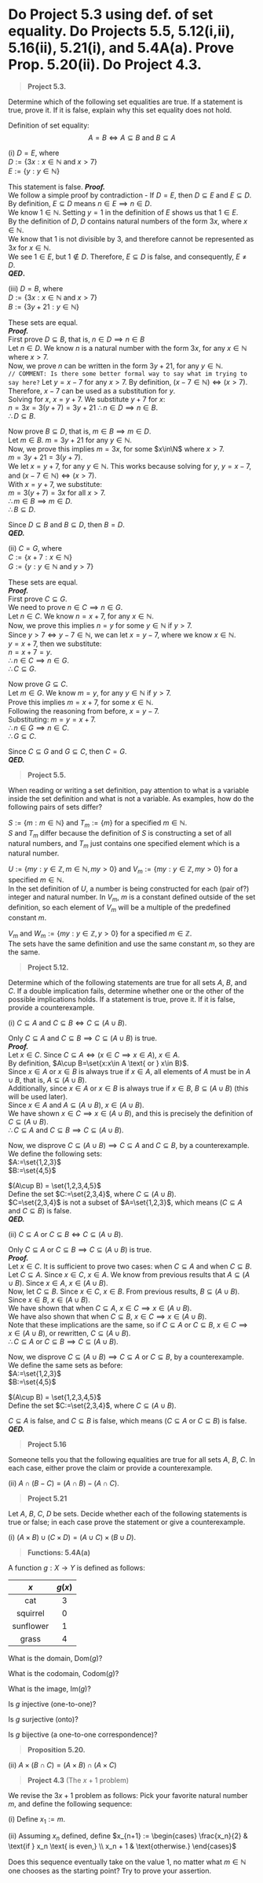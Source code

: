 # Do Project 5.3 using def. of set equality. Do Projects 5.5, 5.12(i,ii), 5.16(ii), 5.21(i), and 5.4A(a). Prove Prop. 5.20(ii). Do Project 4.3. 

> **Project 5.3.**  

Determine which of the following set equalities are true. If a statement is true, prove it. If it is false, explain why this set equality does not hold.

Definition of set equality:
$$A=B \iff A\subseteq B \text{ and } B\subseteq A$$

(i) $D = E$, where  
$D := \{3x : x \in \mathbb{N} \text{ and } x > 7\}$  
$E := \{y : y \in \mathbb{N}\}$  

This statement is false.
***Proof.***    
We follow a simple proof by contradiction - If $D=E$, then $D\subseteq E$ and $E \subseteq D$.  
By definition, $E \subseteq D$ means $n\in E\implies n\in D$.  
We know $1\in\mathbb{N}$. Setting $y=1$ in the definition of $E$ shows us that $1\in E$.  
By the definition of $D$, $D$ contains natural numbers of the form $3x$, where $x\in\mathbb{N}$.  
We know that $1$ is not divisible by 3, and therefore cannot be represented as $3x$ for $x\in\mathbb{N}$.  
We see $1\in E$, but $1\notin D$. Therefore, $E\subseteq D$ is false, and consequently, $E\neq D$.  
***QED*.**

(iii) $D = B$, where  
$D := \{3x : x \in \mathbb{N} \text{ and } x > 7\}$  
$B := \{3y + 21 : y \in \mathbb{N}\}$  

These sets are equal.  
***Proof.***  
First prove $D\subseteq B$, that is, $n\in D \implies n\in B$  
Let $n\in D$. We know $n$ is a natural number with the form $3x$, for any $x\in\mathbb{N}$ where $x>7$.  
Now, we prove $n$ can be written in the form $3y+21$, for any $y\in\mathbb{N}$.  
`// COMMENT: Is there some better formal way to say what im trying to say here?`
Let $y=x-7$ for any $x>7$. By definition, $(x-7\in \mathbb{N})\iff (x>7)$. Therefore, $x-7$ can be used as a substitution for $y$.  
Solving for $x$, $x=y+7$. We substitute $y+7$ for $x$:  
$n=3x=3(y+7)=3y+21$
$\therefore n\in D \implies n\in B$.  
$\therefore D\subseteq B$.  

Now prove $B\subseteq D$, that is, $m\in B \implies m\in D$.  
Let $m\in B$. $m=3y+21$ for any $y\in\mathbb{N}$.  
Now, we prove this implies $m=3x$, for some $x\in\N$ where $x>7$.  
$m=3y+21=3(y+7)$.  
We let $x=y+7$, for any $y\in\mathbb{N}$. This works because solving for $y$, $y=x-7$, and $(x-7\in\mathbb{N})\iff (x>7)$.  
With $x=y+7$, we substitute:  
$m=3(y+7)=3x$ for all $x>7$.  
$\therefore m\in B\implies m\in D$.  
$\therefore B \subseteq D$. 

Since $D\subseteq B$ and $B \subseteq D$, then $B=D$.  
***QED.***

(ii) $C = G$, where  
$C := \{x + 7 : x \in \mathbb{N}\}$  
$G := \{y : y \in \mathbb{N} \text{ and } y > 7\}$  

These sets are equal.  
***Proof.***  
First prove $C\subseteq G$.  
We need to prove $n\in C \implies n\in G$.  
Let $n\in C$. We know $n=x+7$, for any $x\in\mathbb{N}$.  
Now, we prove this implies $n=y$ for some $y\in\mathbb{N}$ if $y>7$.  
Since $y>7 \iff y-7\in \mathbb{N}$, we can let $x=y-7$, where we know $x\in\mathbb{N}$.  
$y=x+7$, then we substitute:  
$n=x+7=y$.  
$\therefore n\in C \implies n\in G$.  
$\therefore C\subseteq G$.  

Now prove $G\subseteq C$.  
Let $m\in G$. We know $m=y$, for any $y\in\mathbb{N}$ if $y>7$.  
Prove this implies $m=x+7$, for some $x\in\mathbb{N}$.  
Following the reasoning from before, $x=y-7$.  
Substituting: $m=y=x+7$.  
$\therefore n\in G \implies n\in C$.  
$\therefore G\subseteq C$.  

Since $C \subseteq G$ and $G \subseteq C$, then $C=G$.  
***QED.***

> **Project 5.5.**  

When reading or writing a set definition, pay attention to what is a variable inside the set definition and what is not a variable. As examples, how do the following pairs of sets differ?

$S := \{m : m \in \mathbb{N}\}$ and $T_m := \{m\}$ for a specified $m \in \mathbb{N}$.  
$S$ and $T_m$ differ because the definition of $S$ is constructing a set of all natural numbers, and $T_m$ just contains one specified element which is a natural number.   

$U := \{my : y \in \mathbb{Z}, m \in \mathbb{N}, my > 0\}$ and $V_m := \{my : y \in \mathbb{Z}, my > 0\}$ for a specified $m \in \mathbb{N}$.  
In the set definition of $U$, a number is being constructed for each (pair of?) integer and natural number. In $V_m$, $m$ is a constant defined outside of the set definition, so each element of $V_m$ will be a multiple of the predefined constant $m$.  
 
$V_m$ and $W_m := \{my : y \in \mathbb{Z}, y > 0\}$ for a specified $m \in \mathbb{Z}$.  
The sets have the same definition and use the same constant $m$, so they are the same.  

> **Project 5.12.**  

Determine which of the following statements are true for all sets $A$, $B$, and $C$. If a double implication fails, determine whether one or the other of the possible implications holds. If a statement is true, prove it. If it is false, provide a counterexample.  

(i) $C \subseteq A$ and $C \subseteq B \iff C \subseteq (A \cup B)$.  
 
Only $C \subseteq A$ and $C \subseteq B \implies C \subseteq (A \cup B)$ is true.  
***Proof.***  
Let $x\in C$. Since $C\subseteq A \iff (x\in C \implies x\in A)$, $x\in A$.   
By definition, $A\cup B=\set{x:x\in A \text{ or } x\in B}$.  
Since $x\in A \text{ or } x\in B$ is always true if $x\in A$, all elements of $A$ must be in $A\cup B$, that is, $A\subseteq (A\cup B)$.  
Additionally, since $x\in A \text{ or } x\in B$ is always true if $x\in B$, $B\subseteq (A\cup B)$ (this will be used later).  
Since $x\in A$ and $A\subseteq (A\cup B)$, $x\in (A\cup B)$.  
We have shown $x\in C \implies x\in (A\cup B)$, and this is precisely the definition of $C\subseteq (A\cup B)$.    
$\therefore C \subseteq A$ and $C \subseteq B \implies C \subseteq (A \cup B)$.  

Now, we disprove  $C \subseteq (A \cup B) \implies C \subseteq A$ and $C \subseteq B$, by a counterexample.  
We define the following sets:  
$A:=\set{1,2,3}$  
$B:=\set{4,5}$  

$(A\cup B) = \set{1,2,3,4,5}$  
Define the set $C:=\set{2,3,4}$, where $C\subseteq (A\cup B)$.  
$C=\set{2,3,4}$ is not a subset of $A=\set{1,2,3}$, which means $(C \subseteq A$ and $C \subseteq B)$ is false.  
***QED.***

(ii) $C \subseteq A$ or $C \subseteq B \iff C \subseteq (A \cup B)$.  

Only $C \subseteq A$ or $C \subseteq B \implies C \subseteq (A \cup B)$ is true.  
***Proof.***  
Let $x\in C$. It is sufficient to prove two cases: when $C\subseteq A$ and when $C\subseteq B$.  
Let $C\subseteq A$. Since $x\in C$, $x\in A$. We know from previous results that $A\subseteq (A\cup B)$. Since $x\in A$, $x\in (A\cup B)$.  
Now, let $C\subseteq B$.  Since $x\in C$, $x\in B$. From previous results, $B\subseteq (A\cup B)$.  Since $x\in B$, $x\in (A\cup B)$.  
We have shown that when $C\subseteq A$, $x\in C \implies x\in (A\cup B)$.  
We have also shown that when $C\subseteq B$, $x\in C \implies x\in (A\cup B)$.  
Note that these implications are the same, so if $C\subseteq A$ or $C\subseteq B$, $x\in C \implies x\in (A\cup B)$, or rewritten, $C\subseteq (A\cup B)$.  
$\therefore C \subseteq A$ or $C \subseteq B \implies C \subseteq (A \cup B)$.  

Now, we disprove $C \subseteq (A \cup B) \implies C \subseteq A$ or $C \subseteq B$, by a counterexample.  
We define the same sets as before:  
$A:=\set{1,2,3}$  
$B:=\set{4,5}$  

$(A\cup B) = \set{1,2,3,4,5}$  
Define the set $C:=\set{2,3,4}$, where $C\subseteq (A\cup B)$.  

$C\subseteq A$ is false, and $C\subseteq B$ is false, which means $(C\subseteq A$ or $C\subseteq B)$ is false.    
***QED.***  

> **Project 5.16**  

Someone tells you that the following equalities are true for all sets $A$, $B$, $C$. In each case, either prove the claim or provide a counterexample.  

(ii) $A \cap (B - C) = (A \cap B) - (A \cap C)$.  

> **Project 5.21**  

Let $A$, $B$, $C$, $D$ be sets. Decide whether each of the following statements is true or false; in each case prove the statement or give a counterexample.  

(i) $(A \times B) \cup (C \times D) = (A \cup C) \times (B \cup D)$.  

> **Functions: 5.4A(a)**   

A function $g:X\rightarrow Y$ is defined as follows:  

|    $x$    | $g(x)$ |
| :-------: | :----: |
|    cat    |   3    |
| squirrel  |   0    |
| sunflower |   1    |
|   grass   |   4    |

What is the domain, $\text{Dom}(g)$?  

What is the codomain, $\text{Codom}(g)$?  

What is the image, $\text{Im}(g)$?  

Is $g$ injective (one-to-one)?  

Is $g$ surjective (onto)?  

Is $g$ bijective (a one-to-one correspondence)?  

> **Proposition 5.20.**  

(ii) $A \times (B \cap C) = (A \times B) \cap (A \times C)$  

> **Project 4.3** (The $x + 1$ problem)  

We revise the $3x + 1$ problem as follows: Pick your favorite natural number $m$, and define the following sequence:  

(i) Define $x_1 := m$.  

(ii) Assuming $x_n$ defined, define $x_{n+1} :=   
\begin{cases}  
\frac{x_n}{2} & \text{if } x_n \text{ is even,} \\
x_n + 1 & \text{otherwise.}
\end{cases}$  

Does this sequence eventually take on the value $1$, no matter what $m \in \mathbb{N}$ one chooses as the starting point? Try to prove your assertion.  